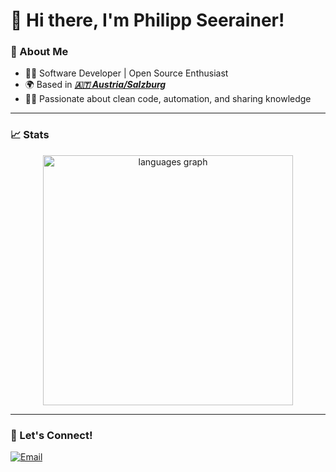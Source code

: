 # 👋 Hi there, I'm Philipp Seerainer!

### 🚀 About Me

- 🧑‍💻 Software Developer | Open Source Enthusiast
- 🌍 Based in ***[🇦🇹 Austria/Salzburg](https://www.openstreetmap.org/#map=13/47.80/13.05)***
- 👨‍🎓 Passionate about clean code, automation, and sharing knowledge

---

### 📈 Stats

<p align="center">
   <img src="https://github-readme-stats.vercel.app/api/top-langs/?username=seerainer&theme=transparent&hide_border=true&layout=compact&card_width=320&langs_count=8" width="400" alt="languages graph" />
</p>

---

### 🤝 Let's Connect!

<a href="mailto:philipp@seerainer.com"><img src="https://img.shields.io/badge/Email-philipp@seerainer.com-blue" alt="Email" /></a>

